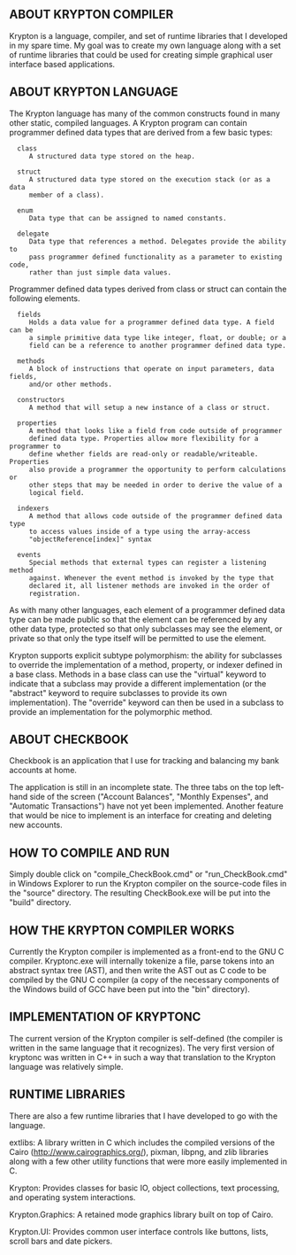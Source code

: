 ABOUT KRYPTON COMPILER
----------------------
   Krypton is a language, compiler, and set of runtime libraries that I
   developed in my spare time. My goal was to create my own language along
   with a set of runtime libraries that could be used for creating simple
   graphical user interface based applications.


ABOUT KRYPTON LANGUAGE
----------------------
   The Krypton language has many of the common constructs found in many other
   static, compiled languages. A Krypton program can contain programmer defined
   data types that are derived from a few basic types:

      class
         A structured data type stored on the heap.

      struct
         A structured data type stored on the execution stack (or as a data
         member of a class).

      enum
         Data type that can be assigned to named constants.

      delegate
         Data type that references a method. Delegates provide the ability to
         pass programmer defined functionality as a parameter to existing code,
         rather than just simple data values.

   Programmer defined data types derived from class or struct can contain the 
   following elements.
      
      fields
         Holds a data value for a programmer defined data type. A field can be
         a simple primitive data type like integer, float, or double; or a
         field can be a reference to another programmer defined data type.

      methods
         A block of instructions that operate on input parameters, data fields,
         and/or other methods.
   
      constructors
         A method that will setup a new instance of a class or struct.

      properties
         A method that looks like a field from code outside of programmer
         defined data type. Properties allow more flexibility for a programmer to
         define whether fields are read-only or readable/writeable. Properties
         also provide a programmer the opportunity to perform calculations or
         other steps that may be needed in order to derive the value of a
         logical field.

      indexers
         A method that allows code outside of the programmer defined data type
         to access values inside of a type using the array-access
         "objectReference[index]" syntax
   
      events
         Special methods that external types can register a listening method
         against. Whenever the event method is invoked by the type that
         declared it, all listener methods are invoked in the order of
         registration.

   As with many other languages, each element of a programmer defined data type
   can be made public so that the element can be referenced by any other data
   type, protected so that only subclasses may see the element, or private so
   that only the type itself will be permitted to use the element.

   Krypton supports explicit subtype polymorphism: the ability for subclasses
   to override the implementation of a method, property, or indexer defined in
   a base class. Methods in a base class can use the "virtual" keyword to
   indicate that a subclass may provide a different implementation (or the
   "abstract" keyword to require subclasses to provide its own implementation).
   The "override" keyword can then be used in a subclass to provide an
   implementation for the polymorphic method.

ABOUT CHECKBOOK
---------------
   Checkbook is an application that I use for tracking and balancing my bank
   accounts at home.

   The application is still in an incomplete state. The three tabs on the top
   left-hand side of the screen ("Account Balances", "Monthly Expenses", and
   "Automatic Transactions") have not yet been implemented. Another feature
   that would be nice to implement is an interface for creating and deleting
   new accounts.


HOW TO COMPILE AND RUN
----------------------
   Simply double click on "compile_CheckBook.cmd" or "run_CheckBook.cmd" in
   Windows Explorer to run the Krypton compiler on the source-code files in
   the "source" directory. The resulting CheckBook.exe will be put into the
   "build" directory.


HOW THE KRYPTON COMPILER WORKS
------------------------------
   Currently the Krypton compiler is implemented as a front-end to the GNU C
   compiler. Kryptonc.exe will internally tokenize a file, parse tokens into
   an abstract syntax tree (AST), and then write the AST out as C code to be
   compiled by the GNU C compiler (a copy of the necessary components of the
   Windows build of GCC have been put into the "bin" directory).


IMPLEMENTATION OF KRYPTONC
--------------------------
   The current version of the Krypton compiler is self-defined (the compiler
   is written in the same language that it recognizes). The very first version
   of kryptonc was written in C++ in such a way that translation to the Krypton
   language was relatively simple.


RUNTIME LIBRARIES
-----------------
   There are also a few runtime libraries that I have developed to go with the
   language.

   extlibs:
      A library written in C which includes the compiled versions of the Cairo
      (http://www.cairographics.org/), pixman, libpng, and zlib libraries along
      with a few other utility functions that were more easily implemented in C.

   Krypton:
      Provides classes for basic IO, object collections, text processing, and
      operating system interactions.

   Krypton.Graphics:
      A retained mode graphics library built on top of Cairo.

   Krypton.UI:
      Provides common user interface controls like buttons, lists, scroll bars
      and date pickers.
